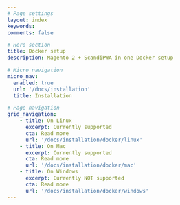 ```yaml
---
# Page settings
layout: index
keywords:
comments: false

# Hero section
title: Docker setup
description: Magento 2 + ScandiPWA in one Docker setup

# Micro navigation
micro_nav:
  enabled: true
  url: '/docs/installation'
  title: Installation

# Page navigation
grid_navigation:
    - title: On Linux
      excerpt: Currently supported
      cta: Read more
      url: '/docs/installation/docker/linux'
    - title: On Mac
      excerpt: Currently supported
      cta: Read more
      url: '/docs/installation/docker/mac'
    - title: On Windows
      excerpt: Currently NOT supported
      cta: Read more
      url: '/docs/installation/docker/windows'
---
```

